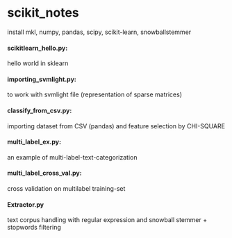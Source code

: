 # scikit_notes

install mkl, numpy, pandas, scipy, scikit-learn, snowballstemmer 

#### scikitlearn_hello.py: 
hello world in sklearn

#### importing_svmlight.py: 
to work with svmlight file (representation of sparse matrices)

#### classify_from_csv.py: 
importing dataset from CSV (pandas) and feature selection by CHI-SQUARE

#### multi_label_ex.py: 
an example of multi-label-text-categorization

#### multi_label_cross_val.py:
cross validation on multilabel training-set

#### Extractor.py
text corpus handling with regular expression and snowball stemmer + stopwords filtering
